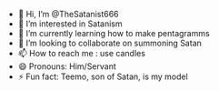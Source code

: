 - 👋 Hi, I’m @TheSatanist666
- 👀 I’m interested in Satanism
- 🌱 I’m currently learning how to make pentagramms
- 💞️ I’m looking to collaborate on summoning Satan
- 📫 How to reach me : use candles
- 😄 Pronouns: Him/Servant
- ⚡ Fun fact: Teemo, son of Satan, is my model

<!---
TheSatanist666/TheSatanist666 is a ✨ special ✨ repository because its `README.md` (this file) appears on your GitHub profile.
You can click the Preview link to take a look at your changes.
--->
